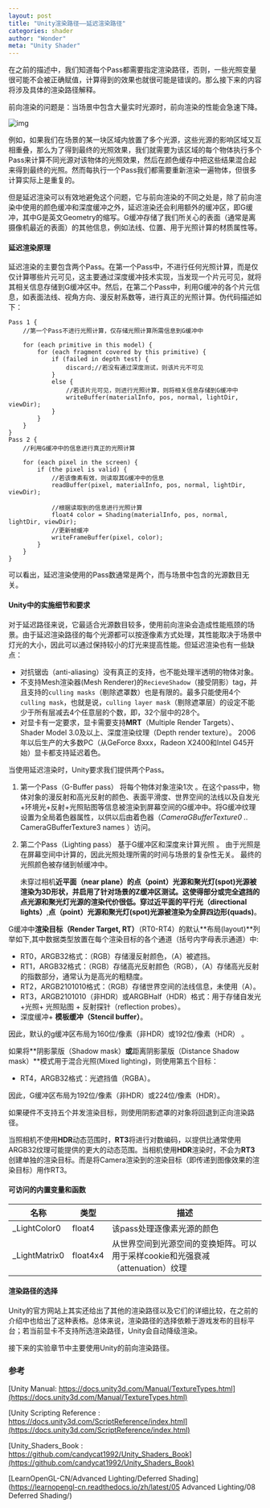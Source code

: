 ```yaml
---
layout: post
title: "Unity渲染路径——延迟渲染路径"
categories: shader
author: "Wonder"
meta: "Unity Shader"
---
```


在之前的描述中，我们知道每个Pass都需要指定渲染路径，否则，一些光照变量很可能不会被正确赋值，计算得到的效果也就很可能是错误的。那么接下来的内容将涉及具体的渲染路径解释。

前向渲染的问题是：当场景中包含大量实时光源时，前向渲染的性能会急速下降。

 ![img]({{site.url}}/assets/image/posts_images/deferred_example.png) 

例如，如果我们在场景的某一块区域内放置了多个光源，这些光源的影响区域又互相重叠，那么为了得到最终的光照效果，我们就需要为该区域的每个物体执行多个Pass来计算不同光源对该物体的光照效果，然后在颜色缓存中把这些结果混合起来得到最终的光照。然而每执行一个Pass我们都需要重新渲染一遍物体，但很多计算实际上是重复的。

但是延迟渲染可以有效地避免这个问题，它与前向渲染的不同之处是，除了前向渲染中使用的颜色缓冲和深度缓冲之外，延迟渲染还会利用额外的缓冲区，即G缓冲，其中G是英文Geometry的缩写。G缓冲存储了我们所关心的表面（通常是离摄像机最近的表面）的其他信息，例如法线、位置、用于光照计算的材质属性等。

#### 延迟渲染原理

延迟渲染的主要包含两个Pass。在第一个Pass中，不进行任何光照计算，而是仅仅计算哪些片元可见，这主要通过深度缓冲技术实现，当发现一个片元可见，就将其相关信息存储到G缓冲区中。然后，在第二个Pass中，利用G缓冲的各个片元信息，如表面法线、视角方向、漫反射系数等，进行真正的光照计算。伪代码描述如下：

```presudo
Pass 1 {
	//第一个Pass不进行光照计算，仅存储光照计算所需信息到G缓冲中
	
	for (each primitive in this model) {
 		for (each fragment covered by this primitive) {
 			if (failed in depth test) {
 				discard;//若没有通过深度测试，则该片元不可见
 			}
 			else {
 				//若该片元可见，则进行光照计算，则将相关信息存储到G缓冲中
 				writeBuffer(materialInfo, pos, normal, lightDir, viewDir);
 			}
 		}
	}
}
Pass 2 {
	//利用G缓冲中的信息进行真正的光照计算
	
	for (each pixel in the screen) {
		if (the pixel is valid) {
        	//若该像素有效，则读取其G缓冲中的信息
        	readBuffer(pixel, materialInfo, pos, normal, lightDir, viewDir);
        	
        	//根据读取到的信息进行光照计算
        	float4 color = Shading(materialInfo, pos, normal, lightDir, viewDir);
        	//更新帧缓冲
        	writeFrameBuffer(pixel, color);
		}
	}
}
```

可以看出，延迟渲染使用的Pass数通常是两个，而与场景中包含的光源数目无关。

#### Unity中的实施细节和要求

对于延迟路径来说，它最适合光源数目较多，使用前向渲染会造成性能瓶颈的场景。由于延迟渲染路径的每个光源都可以按逐像素方式处理，其性能取决于场景中灯光的大小，因此可以通过保持较小的灯光来提高性能。但延迟渲染也有一些缺点：

- 对抗锯齿（anti-aliasing）没有真正的支持，也不能处理半透明的物体对象。
- 不支持Mesh渲染器(Mesh Renderer)的`RecieveShadow`（接受阴影）tag，并且支持的`culling masks`（剔除遮罩数）也是有限的。最多只能使用4个`culling mask`，也就是说，`culling layer mask`（剔除遮罩层）的设定不能少于所有层减去4个任意层的个数，即，32个层中的28个。
- 对显卡有一定要求，显卡需要支持**MRT**（Multiple Render Targets）、Shader Model 3.0及以上、深度渲染纹理（Depth render texture）。 2006年以后生产的大多数PC（从GeForce 8xxx，Radeon X2400和Intel G45开始）显卡都支持延迟着色。 

当使用延迟渲染时，Unity要求我们提供两个Pass。

1. 第一个Pass（G-Buffer pass） 将每个物体对象渲染1次 。在这个pass中，物体对象的漫反射和高光反射的颜色、表面平滑度、世界空间的法线以及自发光+环境光+反射+光照贴图等信息被渲染到屏幕空间的G缓冲中。将G缓冲纹理设置为全局着色器属性，以供以后由着色器（*CameraGBufferTexture0 ..* CameraGBufferTexture3 names ）访问。

2. 第二个Pass（Lighting pass） 基于G缓冲区和深度来计算光照 。 由于光照是在屏幕空间中计算的，因此光照处理所需的时间与场景的复杂性无关。 最终的光照颜色被存储到帧缓冲中。

   未穿过相机**近平面（near plane）**的**点（point）**光源和**聚光灯(spot)**光源被渲染为3D形状，并启用了针对场景的Z缓冲区测试。这使得部分或完全遮挡的点光源和聚光灯光源的渲染代价很低。穿过近平面的**平行光（directional lights）**,**点（point）**光源和**聚光灯(spot)**光源被渲染为全屏**四边形(quads)**。 

G缓冲中**渲染目标（Render Target, RT）**（RT0-RT4）的默认**布局(layout)**列举如下,其中数据类型放置在每个渲染目标的各个通道（括号内字母表示通道）中:

- RT0，ARGB32格式：（RGB）存储漫反射颜色，（A）被遮挡。
- RT1，ARGB32格式：（RGB）存储高光反射颜色（RGB），（A）存储高光反射的指数部分，通常认为是高光的粗糙度。
- RT2，ARGB2101010格式：（RGB）存储世界空间的法线信息，未使用（A）。
- RT3，ARGB2101010（非HDR）或ARGBHalf（HDR）格式：用于存储自发光+光照+ 光照贴图
   \+ 反射探针（reflection probes）。
- 深度缓冲+ **模板缓冲（Stencil buffer）**。

 因此，默认的g缓冲区布局为160位/像素（非HDR）或192位/像素（HDR） 。 

如果将**阴影蒙版（Shadow mask）**或**距离阴影蒙版（Distance Shadow mask）**模式用于混合光照(Mixed lighting)，则使用第五个目标：

- RT4，ARGB32格式：光遮挡值（RGBA）。

因此，G缓冲区布局为192位/像素（非HDR）或224位/像素（HDR）。

如果硬件不支持五个并发渲染目标，则使用阴影遮罩的对象将回退到正向渲染路径。

当照相机不使用**HDR**动态范围时，**RT3**将进行对数编码，以提供比通常使用ARGB32纹理可能提供的更大的动态范围。当相机使用**HDR**渲染时，不会为**RT3**创建单独的渲染目标。而是将Camera渲染到的渲染目标（即传递到图像效果的渲染目标）用作RT3。

#### 可访问的内置变量和函数



| 名称          | 类型     | 描述                                                         |
| ------------- | -------- | ------------------------------------------------------------ |
| _LightColor0  | float4   | 该pass处理逐像素光源的颜色                                   |
| _LightMatrix0 | float4x4 | 从世界空间到光源空间的变换矩阵。可以用于采样cookie和光强衰减（attenuation）纹理 |



#### 渲染路径的选择

Unity的官方网站上其实还给出了其他的渲染路径以及它们的详细比较，在之前的介绍中也给出了这种表格。总体来说，渲染路径的选择依赖于游戏发布的目标平台；若当前显卡不支持所选渲染路径，Unity会自动降级渲染。

接下来的实验章节中主要使用Unity的前向渲染路径。

### 参考

[Unity Manual: https://docs.unity3d.com/Manual/TextureTypes.html](https://docs.unity3d.com/Manual/TextureTypes.html)

[Unity Scripting Reference : https://docs.unity3d.com/ScriptReference/index.html](https://docs.unity3d.com/ScriptReference/index.html)

[Unity_Shaders_Book : https://github.com/candycat1992/Unity_Shaders_Book](https://github.com/candycat1992/Unity_Shaders_Book)

[LearnOpenGL-CN/Advanced Lighting/Deferred Shading](https://learnopengl-cn.readthedocs.io/zh/latest/05 Advanced Lighting/08 Deferred Shading/) 

